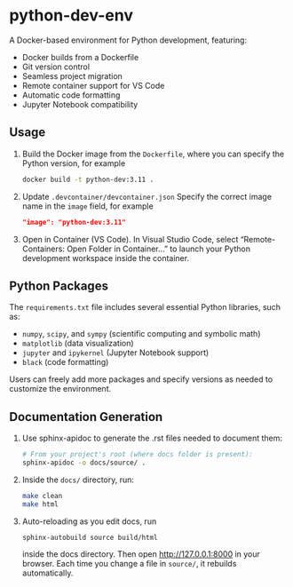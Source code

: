 # python-dev-env

A Docker-based environment for Python development, featuring:

* Docker builds from a Dockerfile
* Git version control
* Seamless project migration
* Remote container support for VS Code
* Automatic code formatting
* Jupyter Notebook compatibility

## Usage
1. Build the Docker image from the `Dockerfile`, where you can specify the Python version, for example
    ```bash
    docker build -t python-dev:3.11 .
    ```

2. Update `.devcontainer/devcontainer.json` 
    Specify the correct image name in the `image` field, for example
    ```json
    "image": "python-dev:3.11"
    ```

3. Open in Container (VS Code).
    In Visual Studio Code, select “Remote-Containers: Open Folder in Container…” to launch your Python development workspace inside the container.

## Python Packages

The `requirements.txt` file includes several essential Python libraries, such as:

- `numpy`, `scipy`, and `sympy` (scientific computing and symbolic math)  
- `matplotlib` (data visualization)  
- `jupyter` and `ipykernel` (Jupyter Notebook support)  
- `black` (code formatting)  

Users can freely add more packages and specify versions as needed to customize the environment.

## Documentation Generation

1. Use sphinx-apidoc to generate the .rst files needed to document them:
    ```bash
    # From your project's root (where docs folder is present):
    sphinx-apidoc -o docs/source/ .
    ```

2. Inside the `docs/` directory, run:
    ```bash
    make clean
    make html
    ```

3. Auto-reloading as you edit docs, run
    ```
    sphinx-autobuild source build/html
    ```
    inside the docs directory. Then open http://127.0.0.1:8000 in your browser. Each time you change a file in `source/`, it rebuilds automatically.
